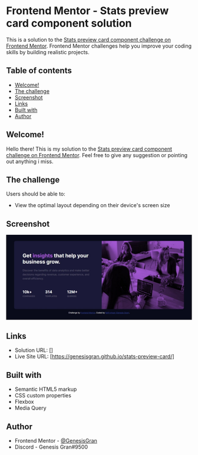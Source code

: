 # Frontend Mentor - Stats preview card component solution

This is a solution to the [Stats preview card component challenge on Frontend Mentor](https://www.frontendmentor.io/challenges/stats-preview-card-component-8JqbgoU62). Frontend Mentor challenges help you improve your coding skills by building realistic projects.

## Table of contents

- [Welcome!](#welcome!)
- [The challenge](#the-challenge)
- [Screenshot](#screenshot)
- [Links](#links)
- [Built with](#built-with)
- [Author](#author)

## Welcome!

Hello there! This is my solution to the [Stats preview card component challenge on Frontend Mentor](https://www.frontendmentor.io/challenges/stats-preview-card-component-8JqbgoU62). Feel free to give any suggestion or pointing out anything i miss.

## The challenge

Users should be able to:

- View the optimal layout depending on their device's screen size

## Screenshot

![Web Preview](./web-preview.jpeg)

## Links

- Solution URL: []
- Live Site URL: [https://genesisgran.github.io/stats-preview-card/]

## Built with

- Semantic HTML5 markup
- CSS custom properties
- Flexbox
- Media Query

## Author

- Frontend Mentor - [@GenesisGran](https://www.frontendmentor.io/profile/GenesisGran)
- Discord - Genesis Gran#9500
